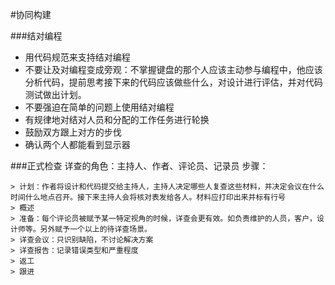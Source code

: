 #协同构建

###结对编程
* 用代码规范来支持结对编程
* 不要让及对编程变成旁观：不掌握键盘的那个人应该主动参与编程中，他应该分析代码，提前思考接下来的代码应该做些什么，对设计进行评估，并对代码测试做出计划。
* 不要强迫在简单的问题上使用结对编程
* 有规律地对结对人员和分配的工作任务进行轮换
* 鼓励双方跟上对方的步伐
* 确认两个人都能看到显示器

###正式检查
详查的角色：主持人、作者、评论员、记录员
步骤：

	> 计划：作者将设计和代码提交给主持人，主持人决定哪些人复查这些材料，并决定会议在什么时间什么地点召开。接下来主持人会将核对表发给各人。材料应打印出来并标有行号
	> 概述
	> 准备：每个评论员被赋予某一特定视角的时候，详查会更有效。如负责维护的人员，客户，设计师等。另外赋予一个以上的待详查场景。
	> 详查会议：只识别缺陷，不讨论解决方案
	> 详查报告：记录错误类型和严重程度
	> 返工
	> 跟进
